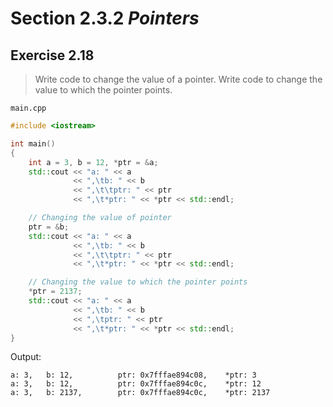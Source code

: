# Section 2.3.2 _Pointers_

## Exercise 2.18

> Write code to change the value of a pointer. Write code to change the value to which the pointer points.

`main.cpp`
```cpp
#include <iostream>

int main()
{
    int a = 3, b = 12, *ptr = &a;
    std::cout << "a: " << a
              << ",\tb: " << b
              << ",\t\tptr: " << ptr
              << ",\t*ptr: " << *ptr << std::endl;

    // Changing the value of pointer
    ptr = &b;
    std::cout << "a: " << a
              << ",\tb: " << b
              << ",\t\tptr: " << ptr
              << ",\t*ptr: " << *ptr << std::endl;

    // Changing the value to which the pointer points
    *ptr = 2137;
    std::cout << "a: " << a
              << ",\tb: " << b
              << ",\tptr: " << ptr
              << ",\t*ptr: " << *ptr << std::endl;
}
```

Output:
```
a: 3,   b: 12,          ptr: 0x7fffae894c08,    *ptr: 3
a: 3,   b: 12,          ptr: 0x7fffae894c0c,    *ptr: 12
a: 3,   b: 2137,        ptr: 0x7fffae894c0c,    *ptr: 2137
```
